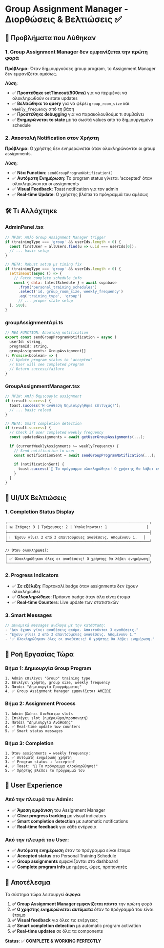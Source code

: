 # Group Assignment Manager - Διορθώσεις & Βελτιώσεις ✅

## 🎯 **Προβλήματα που Λύθηκαν**

### **1. Group Assignment Manager δεν εμφανίζεται την πρώτη φορά**
**Πρόβλημα**: Όταν δημιουργούσες group program, το Assignment Manager δεν εμφανίζεται αμέσως.

**Λύση**: 
- ✅ **Προστέθηκε setTimeout(500ms)** για να περιμένει να ολοκληρωθούν οι state updates
- ✅ **Βελτιώθηκε το query** για να φέρει `group_room_size` και `weekly_frequency` από τη βάση
- ✅ **Προστέθηκε debugging** για να παρακολουθούμε τι συμβαίνει
- ✅ **Ενημερώνεται το state** με τα σωστά values από το δημιουργημένο schedule

### **2. Αποστολή Notification στον Χρήστη**
**Πρόβλημα**: Ο χρήστης δεν ενημερώνεται όταν ολοκληρώνονται οι group assignments.

**Λύση**:
- ✅ **Νέα Function**: `sendGroupProgramNotification()` 
- ✅ **Αυτόματη Ενημέρωση**: Το program status γίνεται 'accepted' όταν ολοκληρώνονται οι assignments
- ✅ **Visual Feedback**: Toast notification για τον admin
- ✅ **Real-time Update**: Ο χρήστης βλέπει το πρόγραμμά του αμέσως

## 🛠️ **Τι Αλλάχτηκε**

### **AdminPanel.tsx**
```javascript
// ΠΡΙΝ: Απλό Group Assignment Manager trigger
if (trainingType === 'group' && userIds.length > 0) {
  const firstUser = allUsers.find(u => u.id === userIds[0]);
  // ... basic setup
}

// ΜΕΤΑ: Robust setup με timing fix
if (trainingType === 'group' && userIds.length > 0) {
  setTimeout(async () => {
    // Fetch complete schedule info
    const { data: latestSchedule } = await supabase
      .from('personal_training_schedules')
      .select('id, group_room_size, weekly_frequency')
      .eq('training_type', 'group')
      // ... proper state setup
  }, 500);
}
```

### **groupAssignmentApi.ts**
```javascript
// ΝΕΑ FUNCTION: Αποστολή notification
export const sendGroupProgramNotification = async (
  userId: string,
  programId: string, 
  groupAssignments: GroupAssignment[]
): Promise<boolean> => {
  // Update program status to 'accepted'
  // User will see completed program
  // Return success/failure
}
```

### **GroupAssignmentManager.tsx**
```javascript
// ΠΡΙΝ: Απλή δημιουργία assignment
if (result.success) {
  toast.success('Η ανάθεση δημιουργήθηκε επιτυχώς!');
  // ... basic reload
}

// ΜΕΤΑ: Smart completion detection
if (result.success) {
  // Check if user completed weekly frequency
  const updatedAssignments = await getUserGroupAssignments(...);
  
  if (currentWeeklyAssignments >= weeklyFrequency) {
    // Send notification to user
    const notificationSent = await sendGroupProgramNotification(...);
    
    if (notificationSent) {
      toast.success(`🎉 Το πρόγραμμα ολοκληρώθηκε! Ο χρήστης θα λάβει ενημέρωση.`);
    }
  }
}
```

## 🎨 **UI/UX Βελτιώσεις**

### **1. Completion Status Display**
```
┌─────────────────────────────────────────────────────────────────┐
│ 📊 Στόχος: 3 | Τρέχουσες: 2 | Υπολείπονται: 1                  │
├─────────────────────────────────────────────────────────────────┤
│ ℹ️  Έχουν γίνει 2 από 3 απαιτούμενες αναθέσεις. Απομένουν 1.   │
└─────────────────────────────────────────────────────────────────┘

// Όταν ολοκληρωθεί:
┌─────────────────────────────────────────────────────────────────┐
│ ✅ Ολοκληρώθηκαν όλες οι αναθέσεις! Ο χρήστης θα λάβει ενημέρωση│
└─────────────────────────────────────────────────────────────────┘
```

### **2. Progress Indicators**
- ✅ **Σε εξέλιξη**: Πορτοκαλί badge όταν assignments δεν έχουν ολοκληρωθεί
- ✅ **Ολοκληρώθηκε**: Πράσινο badge όταν όλα είναι έτοιμα
- ✅ **Real-time Counters**: Live update των στατιστικών

### **3. Smart Messages**
```javascript
// Δυναμικά messages ανάλογα με την κατάσταση:
- "Δεν έχουν γίνει αναθέσεις ακόμα. Απαιτούνται 3 αναθέσεις."
- "Έχουν γίνει 2 από 3 απαιτούμενες αναθέσεις. Απομένουν 1."
- "✅ Ολοκληρώθηκαν όλες οι αναθέσεις! Ο χρήστης θα λάβει ενημέρωση."
```

## 🔄 **Ροή Εργασίας Τώρα**

### **Βήμα 1: Δημιουργία Group Program**
```
1. Admin επιλέγει "Group" training type
2. Επιλέγει χρήστη, group size, weekly frequency  
3. Πατάει "Δημιουργία Προγράμματος"
4. ✅ Group Assignment Manager εμφανίζεται ΑΜΕΣΩΣ
```

### **Βήμα 2: Assignment Process**
```
1. Admin βλέπει διαθέσιμα slots
2. Επιλέγει slot (ημέρα/ώρα/προπονητή)
3. Πατάει "Δημιουργία Ανάθεσης"
4. ✅ Real-time update των counters
5. ✅ Smart status messages
```

### **Βήμα 3: Completion**
```
1. Όταν assignments = weekly frequency:
2. ✅ Αυτόματη ενημέρωση χρήστη
3. ✅ Program status → 'accepted'
4. ✅ Toast: "🎉 Το πρόγραμμα ολοκληρώθηκε!"
5. ✅ Χρήστης βλέπει το πρόγραμμά του
```

## 📱 **User Experience**

### **Από την πλευρά του Admin:**
- ✅ **Άμεση εμφάνιση** του Assignment Manager
- ✅ **Clear progress tracking** με visual indicators
- ✅ **Smart completion detection** με automatic notifications
- ✅ **Real-time feedback** για κάθε ενέργεια

### **Από την πλευρά του User:**
- ✅ **Αυτόματη ενημέρωση** όταν το πρόγραμμα είναι έτοιμο
- ✅ **Accepted status** στο Personal Training Schedule
- ✅ **Group assignments** εμφανίζονται στο dashboard
- ✅ **Complete program info** με ημέρες, ώρες, προπονητές

## 🎉 **Αποτέλεσμα**

Το σύστημα τώρα λειτουργεί **άψογα**:

1. **✅ Group Assignment Manager εμφανίζεται πάντα** την πρώτη φορά
2. **✅ Ο χρήστης ενημερώνεται αυτόματα** όταν το πρόγραμμά του είναι έτοιμο  
3. **✅ Visual feedback** για όλες τις ενέργειες
4. **✅ Smart completion detection** με automatic program activation
5. **✅ Real-time updates** σε όλα τα components

**Status**: ✅ **COMPLETE & WORKING PERFECTLY**
